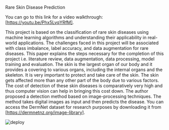 Rare Skin Disease Prediction




You can go to this link for a video walkthrough: [https://youtu.be/Phx5LvqYRfM].


This project is based on the classification of rare skin diseases using machine learning algorithms and understanding their applicability in real-world applications. The challenges faced in this project will be associated with class imbalance, label accuracy, and data augmentation for rare diseases. This paper explains the steps necessary for the completion of this project i.e. literature review, data augmentation, data processing, model training and evaluation. The skin is the largest organ of our body and it provides a covering to various organs, including the internal organs and the skeleton. It is very important to protect and take care of the skin. The skin gets affected more than any other part of the body due to various factors. The cost of detection of these skin diseases is comparatively very high and thus computer vision can help in bringing this cost down. The author proposed a detection method based on image-processing techniques. The method takes digital images as input and then predicts the disease.
You can access the DermNet dataset for research purposes by downloading it from [https://dermnetnz.org/image-library].


![deploy](https://github.com/rishavranjan808/skin_disease/assets/75320682/7546ee76-3cf3-4489-8fdd-784d587e772a)
